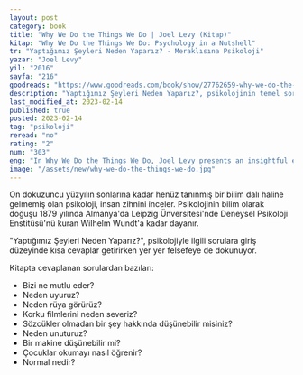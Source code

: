```yaml
---
layout: post
category: book
title: "Why We Do the Things We Do | Joel Levy (Kitap)"
kitap: "Why We Do the Things We Do: Psychology in a Nutshell"
tr: "Yaptığımız Şeyleri Neden Yaparız? - Meraklısına Psikoloji"
yazar: "Joel Levy"
yil: "2016"
sayfa: "216"
goodreads: "https://www.goodreads.com/book/show/27762659-why-we-do-the-things-we-do"
description: "Yaptığımız Şeyleri Neden Yaparız?, psikolojinin temel sorularına kısa cevaplar veriyor."
last_modified_at: 2023-02-14
published: true
posted: 2023-02-14
tag: "psikoloji"
reread: "no"
rating: "2"
num: "303"
eng: "In Why We Do the Things We Do, Joel Levy presents an insightful examination of the intricate motivations underlying human behavior. Utilising a multidisciplinary perspective that encompasses psychology, biology, sociology, and neuroscience, Levy investigates the diverse elements that influence our choices, sentiments, and patterns. Examining the importance of genetics and evolution alongside the effects of culture and socialisation, Levy provides a thorough and accessible overview of the many stimuli that drive human behavior."
image: "/assets/new/why-we-do-the-things-we-do.jpg"
---
```


On dokuzuncu yüzyılın sonlarına kadar henüz tanınmış bir bilim dalı haline gelmemiş olan psikoloji, insan zihnini inceler. Psikolojinin bilim olarak doğuşu 1879 yılında Almanya'da Leipzig Ünversitesi'nde Deneysel Psikoloji Enstitüsü'nü kuran Wilhelm Wundt'a kadar dayanır.

"Yaptığımız Şeyleri Neden Yaparız?", psikolojiyle ilgili sorulara giriş düzeyinde kısa cevaplar getirirken yer yer felsefeye de dokunuyor.

Kitapta cevaplanan sorulardan bazıları:

- Bizi ne mutlu eder?
- Neden uyuruz?
- Neden rüya görürüz?
- Korku filmlerini neden severiz?
- Sözcükler olmadan bir şey hakkında düşünebilir misiniz?
- Neden unuturuz?
- Bir makine düşünebilir mi?
- Çocuklar okumayı nasıl öğrenir?
- Normal nedir?
